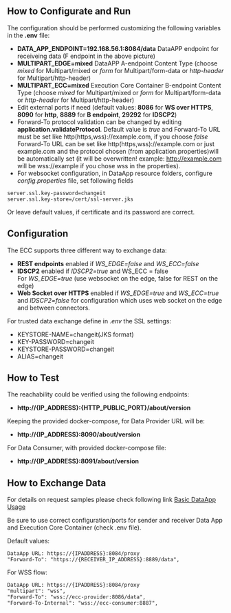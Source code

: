 ## How to Configurate and Run

The configuration should be performed customizing the following variables in the **.env** file:

* **DATA_APP_ENDPOINT=192.168.56.1:8084/data** DataAPP endpoint for receiveing data (F endpoint in the above picture)
* **MULTIPART_EDGE=mixed** DataAPP A-endpoint Content Type (choose *mixed* for Multipart/mixed or *form* for Multipart/form-data or *http-header* for Multipart/http-header) 
* **MULTIPART_ECC=mixed** Execution Core Container B-endpoint Content Type (choose *mixed* for Multipart/mixed or *form* for Multipart/form-data or *http-header* for Multipart/http-header) 
* Edit external ports if need (default values: **8086** for **WS over HTTPS**, **8090** for **http**, **8889** for **B endpoint**, **29292** for **IDSCP2**)
* Forward-To protocol validation can be changed by editing **application.validateProtocol**. Default value is *true* and Forward-To URL must be set like http(https,wss)://example.com, if you choose *false* Forward-To URL can be set like http(https,wss)://example.com or just example.com and the protocol chosen (from application.properties)will be automatically set (it will be overwritten! example: http://example.com will be wss://example if you chose wss in the properties).
* For websocket configuration, in DataApp resource folders, configure *config.properties* file, set following fields

```
server.ssl.key-password=changeit
server.ssl.key-store=/cert/ssl-server.jks
```
Or leave default values, if certificate and its password are correct.

## Configuration
The ECC supports three different way to exchange data:

*  **REST endpoints** enabled if *WS_EDGE=false* and *WS_ECC=false*
*  **IDSCP2** enabled if *IDSCP2=true* and WS_ECC = false </br>For *WS_EDGE=true* (use websocket on the edge, false for REST on the edge) 
*  **Web Socket over HTTPS** enabled if *WS_EDGE=true* and *WS_ECC=true* and *IDSCP2=false* for configuration which uses web socket on the edge and between connectors.

For trusted data exchange define in *.env* the SSL settings:

*  KEYSTORE-NAME=changeit(JKS format)
*  KEY-PASSWORD=changeit
*  KEYSTORE-PASSWORD=changeit
*  ALIAS=changeit

## How to Test
The reachability could be verified using the following endpoints:

*  **http://{IP_ADDRESS}:{HTTP_PUBLIC_PORT}/about/version**

Keeping the provided docker-compose, for Data Provider URL will be:

*  **http://{IP_ADDRESS}:8090/about/version**

For Data Consumer, with provided docker-compose file:

*  **http://{IP_ADDRESS}:8091/about/version**


## How to Exchange Data

For details on request samples please check following link [Basic DataApp Usage](https://github.com/Engineering-Research-and-Development/true-connector-basic_data_app/blob/master/README.md)

Be sure to use correct configuration/ports for sender and receiver Data App and Execution Core Container (check .env file).

Default values:

```
DataApp URL: https://{IPADDRESS}:8084/proxy 
"Forward-To": "https://{RECEIVER_IP_ADDRESS}:8889/data",
```

For WSS flow:

```
DataApp URL: https://{IPADDRESS}:8084/proxy
"multipart": "wss",
"Forward-To": "wss://ecc-provider:8086/data",
"Forward-To-Internal": "wss://ecc-consumer:8887",